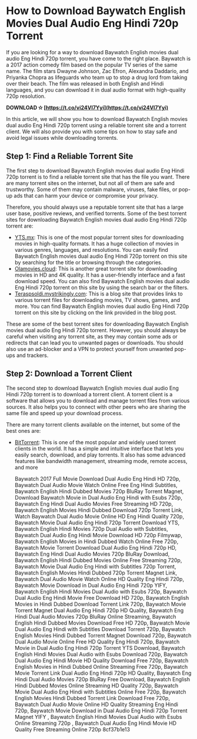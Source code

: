 # How to Download Baywatch English Movies Dual Audio Eng Hindi 720p Torrent
  
If you are looking for a way to download Baywatch English movies dual audio Eng Hindi 720p torrent, you have come to the right place. Baywatch is a 2017 action comedy film based on the popular TV series of the same name. The film stars Dwayne Johnson, Zac Efron, Alexandra Daddario, and Priyanka Chopra as lifeguards who team up to stop a drug lord from taking over their beach. The film was released in both English and Hindi languages, and you can download it in dual audio format with high-quality 720p resolution.
 
**DOWNLOAD ✫ [https://t.co/vi24VI7Yyi](https://t.co/vi24VI7Yyi)**


  
In this article, we will show you how to download Baywatch English movies dual audio Eng Hindi 720p torrent using a reliable torrent site and a torrent client. We will also provide you with some tips on how to stay safe and avoid legal issues while downloading torrents.
  
## Step 1: Find a Reliable Torrent Site
  
The first step to download Baywatch English movies dual audio Eng Hindi 720p torrent is to find a reliable torrent site that has the file you want. There are many torrent sites on the internet, but not all of them are safe and trustworthy. Some of them may contain malware, viruses, fake files, or pop-up ads that can harm your device or compromise your privacy.
  
Therefore, you should always use a reputable torrent site that has a large user base, positive reviews, and verified torrents. Some of the best torrent sites for downloading Baywatch English movies dual audio Eng Hindi 720p torrent are:
  
- [YTS.mx](https://yts.mx/movies/baywatch-2017): This is one of the most popular torrent sites for downloading movies in high-quality formats. It has a huge collection of movies in various genres, languages, and resolutions. You can easily find Baywatch English movies dual audio Eng Hindi 720p torrent on this site by searching for the title or browsing through the categories.
- [Olamovies.cloud](https://olamovies.cloud/baywatch-2017-1080p-bluray-x265-10bit-hevc-dual-audio-esub/): This is another great torrent site for downloading movies in HD and 4K quality. It has a user-friendly interface and a fast download speed. You can also find Baywatch English movies dual audio Eng Hindi 720p torrent on this site by using the search bar or the filters.
- [Teraspsoldi.mystrikingly.com](https://teraspsoldi.mystrikingly.com/blog/baywatch-english-movies-dual-audio-eng-hindi-720p-torrent): This is a blog site that provides links to various torrent files for downloading movies, TV shows, games, and more. You can find Baywatch English movies dual audio Eng Hindi 720p torrent on this site by clicking on the link provided in the blog post.

These are some of the best torrent sites for downloading Baywatch English movies dual audio Eng Hindi 720p torrent. However, you should always be careful when visiting any torrent site, as they may contain some ads or redirects that can lead you to unwanted pages or downloads. You should also use an ad-blocker and a VPN to protect yourself from unwanted pop-ups and trackers.
  
## Step 2: Download a Torrent Client
  
The second step to download Baywatch English movies dual audio Eng Hindi 720p torrent is to download a torrent client. A torrent client is a software that allows you to download and manage torrent files from various sources. It also helps you to connect with other peers who are sharing the same file and speed up your download process.
  
There are many torrent clients available on the internet, but some of the best ones are:

- [BitTorrent](https://www.bittorrent.com/): This is one of the most popular and widely used torrent clients in the world. It has a simple and intuitive interface that lets you easily search, download, and play torrents. It also has some advanced features like bandwidth management, streaming mode, remote access, and more

    Baywatch 2017 Full Movie Download Dual Audio Eng Hindi HD 720p,  Baywatch Dual Audio Movie Watch Online Free Eng Hindi Subtitles,  Baywatch English Hindi Dubbed Movies 720p BluRay Torrent Magnet,  Download Baywatch Movie in Dual Audio Eng Hindi with Esubs 720p,  Baywatch Eng Hindi Dual Audio Movies Free Streaming HD 720p,  Baywatch English Movies Hindi Dubbed Download 720p Torrent Link,  Watch Baywatch Dual Audio Movie Online HD Eng Hindi Quality 720p,  Baywatch Movie Dual Audio Eng Hindi 720p Torrent Download YTS,  Baywatch English Hindi Movies 720p Dual Audio with Subtitles,  Baywatch Dual Audio Eng Hindi Movie Download HD 720p Filmywap,  Baywatch English Movies in Hindi Dubbed Watch Online Free 720p,  Baywatch Movie Torrent Download Dual Audio Eng Hindi 720p HD,  Baywatch Eng Hindi Dual Audio Movies 720p BluRay Download,  Baywatch English Hindi Dubbed Movies Online Free Streaming 720p,  Baywatch Movie Dual Audio Eng Hindi with Subtitles 720p Torrent,  Baywatch English Movies Hindi Dubbed 720p Torrent Magnet Link,  Baywatch Dual Audio Movie Watch Online HD Quality Eng Hindi 720p,  Baywatch Movie Download in Dual Audio Eng Hindi 720p YIFY,  Baywatch English Hindi Movies Dual Audio with Esubs 720p,  Baywatch Dual Audio Eng Hindi Movie Free Download HD 720p,  Baywatch English Movies in Hindi Dubbed Download Torrent Link 720p,  Baywatch Movie Torrent Magnet Dual Audio Eng Hindi 720p HD Quality,  Baywatch Eng Hindi Dual Audio Movies 720p BluRay Online Streaming,  Baywatch English Hindi Dubbed Movies Download Free HD 720p,  Baywatch Movie Dual Audio Eng Hindi with Subtitles Download Torrent 720p,  Baywatch English Movies Hindi Dubbed Torrent Magnet Download 720p,  Baywatch Dual Audio Movie Online Free HD Quality Eng Hindi 720p,  Baywatch Movie in Dual Audio Eng Hindi 720p Torrent YTS Download,  Baywatch English Hindi Movies Dual Audio with Esubs Download 720p,  Baywatch Dual Audio Eng Hindi Movie HD Quality Download Free 720p,  Baywatch English Movies in Hindi Dubbed Online Streaming Free 720p,  Baywatch Movie Torrent Link Dual Audio Eng Hindi 720p HD Quality,  Baywatch Eng Hindi Dual Audio Movies 720p BluRay Free Download,  Baywatch English Hindi Dubbed Movies Online Streaming HD Quality 720p,  Baywatch Movie Dual Audio Eng Hindi with Subtitles Online Free 720p,  Baywatch English Movies Hindi Dubbed Torrent Link Download Free 720p,  Baywatch Dual Audio Movie Online HD Quality Streaming Eng Hindi 720p,  Baywatch Movie Download in Dual Audio Eng Hindi 720p Torrent Magnet YIFY ,  Baywatch English Hindi Movies Dual Audio with Esubs Online Streaming 720p ,  Baywatch Dual Audio Eng Hindi Movie HD Quality Free Streaming Online 720p
 8cf37b1e13


